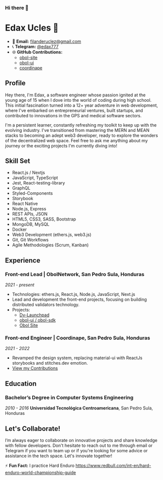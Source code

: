 ### Hi there 👋

# Edax Ucles 🦎

- 📧 **Email:** [filanderuclez@gmail.com](mailto:filanderuclez@gmail.com)
- 📞 **Telegram:** [@edax777](https://t.me/edax777)
- 🌐 **GitHub Contributions:**
  - [obol-site](https://github.com/ObolNetwork/obol-site)
  - [obol-ui](https://github.com/ObolNetwork/obol-ui)
  - [coordinape](https://github.com/coordinape/coordinape)

## Profile

Hey there, I'm Edax, a software engineer whose passion ignited at the young age of 15 when I dove into the world of coding during high school. This initial fascination turned into a 12+ year adventure in web development, where I've embarked on entrepreneurial ventures, built startups, and contributed to innovations in the GPS and medical software sectors.

I'm a persistent learner, constantly refreshing my toolkit to keep up with the evolving industry. I've transitioned from mastering the MERN and MEAN stacks to becoming an adept web3 developer, ready to explore the wonders of the decentralized web space. Feel free to ask me anything about my journey or the exciting projects I'm currently diving into!

## Skill Set

- React.js / Nextjs
- JavaScript, TypeScript
- Jest, React-testing-library
- GraphQL
- Styled-Components
- Storybook
- React Native
- Node.js, Express
- REST APIs, JSON
- HTML5, CSS3, SASS, Bootstrap
- MongoDB, MySQL
- Docker
- Web3 Development (ethers.js, web3.js)
- Git, Git Workflows
- Agile Methodologies (Scrum, Kanban)

## Experience

### Front-end Lead | **ObolNetwork, San Pedro Sula, Honduras**
_2021 - present_
- Technologies: ethers.js, React.js, Node.js, JavaScript, Next.js
- Lead and development the front-end projects, focusing on building distributed validators technology.
- Projects:
  - [Dv-Launchpad](https://goerli.launchpad.obol.tech/)
  - [obol-ui / obol-sdk](https://github.com/ObolNetwork/obol-ui)
  - [Obol Site](https://obol.tech/)

### Front-end Engineer | **Coordinape, San Pedro Sula, Honduras**
_2021 - 2022_
- Revamped the design system, replacing material-ui with ReactJs storybooks and stitches.dev emotion.
- [View my Contributions](https://github.com/coordinape/coordinape/commits?author=f1lander)

<!-- (...Continue with other experiences in a similar format...) -->

## Education

### Bachelor’s Degree in Computer Systems Engineering 
_2010 - 2016_
**Universidad Tecnológica Centroamericana**, San Pedro Sula, Honduras

## Let's Collaborate!

I’m always eager to collaborate on innovative projects and share knowledge with fellow developers. Don't hesitate to reach out to me through email or Telegram if you want to team up or if you're looking for some advice or assistance in the tech space. Let's innovate together! 

⚡ **Fun Fact:** I practice Hard Enduro https://www.redbull.com/int-en/hard-enduro-world-championship-guide

